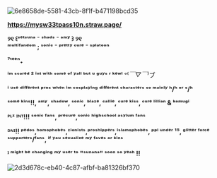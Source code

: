 ![6e8658de-5581-43cb-8f1f-b471198bcd35](https://github.com/user-attachments/assets/8aa66d41-b322-4e67-8d0b-2fe514fcf262)

 **https://mysw33tpass10n.straw.page/** 

**୨୧ ꒰ˢᵉᵗˢᵘⁿᵃ ⁻ ˢʰᵃᵈˢ ⁻ ᵃᵐʸ ꒱ ୨୧**  
**ᵐᵘˡᵗⁱᶠᵃⁿᵈᵒᵐ ; ˢᵒⁿⁱᶜ ⁻ ᵖʳᵉᵗᵗʸ ᶜᵘʳᵉ  ⁻ ˢᵖˡᵃᵗᵒᵒⁿ**

**⁷ᵗᵉᵉⁿ₊**

**ⁱᵐ ˢᶜᵃʳᵉᵈ ² ⁱⁿᵗ ʷⁱᵗʰ ˢᵒᵐᵉ ᵒᶠ ʸᵃˡˡ ᵇᵘᵗ ᵘ ᵍᵘʸˢ ʳ ᵏᵉʷˡ** ᵒ⁽*￣▽￣*⁾ブ

**ⁱ ᵘˢᵉ ᵈⁱᶠᶠᵉʳᵉⁿᵗ ᵖʳⁿˢ ʷʰᵉⁿ ⁱᵐ ᶜᵒˢᵖˡᵃʸⁱⁿᵍ ᵈⁱᶠᶠᵉʳᵉⁿᵗ ᶜʰᵃʳᵃᶜᵗᵉʳˢ ˢᵒ ᵐᵃⁱⁿˡʸ ʰ/ʰ ᵒʳ ˢ/ʰ**

**ˢᵒᵐᵉ ᵏⁱⁿˢ!!, ᵃᵐʸ, ˢʰᵃᵈᵒʷ, ˢᵒⁿⁱᶜ, ᵇˡᵃᶻᵉ, ᶜᵃˡˡⁱᵉ, ᶜᵘʳᵉ ᵏⁱˢˢ, ᶜᵘʳᵉ ˡⁱˡˡⁱᵃⁿ & ᵏᵒᵐᵘᵍⁱ**

**ᴾᴸᶻ ᴵᴺᵀ!!! ˢᵒⁿⁱᶜ ᶠᵃⁿˢ, ᵖʳᵉᶜᵘʳᵉ,ˢᵒⁿⁱᶜ ʰⁱᵍʰˢᶜʰᵒᵒˡ ᵃˢʸˡᵘᵐ ᶠᵃⁿˢ**

**ᴰᴺᴵ!! ᵖᵉᵈᵒˢ,ʰᵒᵐᵒᵖʰᵒᵇᵉˢ,ᶻⁱᵒⁿⁱˢᵗˢ,ᵖʳᵒˢʰⁱᵖᵖᵉʳˢ,ⁱˢˡᵃᵐᵒᵖʰᵒᵇᵉˢ, ᵖᵖˡ ᵘⁿᵈᵉʳ ¹⁵, ᵍˡⁱᵗᵗᵉʳ ᶠᵒʳᶜᵉ ˢᵘᵖᵖᵒʳᵗᵉʳˢ/ᶠᵃⁿˢ, ⁱᶠ ʸᵒᵘ ˢᵉˣᵘᵃˡⁱᶻᵉ ᵐʸ ᶠᵃᵛᵉˢ ᵒʳ ᵏⁱⁿˢ**

**ᴵ ᵐⁱᵍʰᵗ ᵇᵉ ᶜʰᵃⁿᵍⁱⁿᵍ ᵐʸ ᵘˢᵉʳ ᵗᵒ "ˢᵘⁿᵃⁿᵃ" ˢᵒᵒⁿ ˢᵒ ʸᵉᵃʰ !!** 

![2d3d678c-eb40-4c87-afbf-ba81326bf370](https://github.com/user-attachments/assets/8278f101-1303-4fe0-8cfc-74fc2075ed99)

